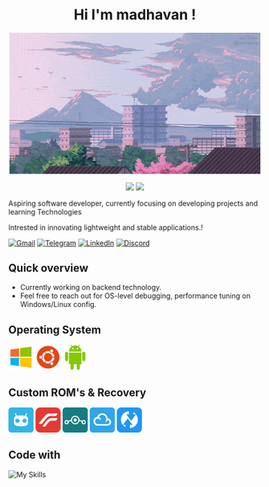 <h1 align="center">Hi I'm madhavan !</h1>

<p align="center">
  <img title="How are you..!" src="./profile/pro-3.gif"  width=500/>
</p>

<p align="center">
  <img src="https://komarev.com/ghpvc/?username=astrohexdev&color=red"/>
  <img src="https://img.shields.io/badge/boot-Fixed-green?logo=gnubash&logoColor=white"/>
</p>

Aspiring software developer, currently focusing on developing projects and learning Technologies

Intrested in innovating lightweight and stable applications.!

[![Gmail](https://img.shields.io/badge/Gmail-E53935?style=for-the-badge&logo=gmail&logoColor=white)](mailto:madhavan4253@gmail.com)
[![Telegram](https://img.shields.io/badge/Telegram-2CA5E0?style=for-the-badge&logo=telegram&logoColor=white)](https://t.me/madhavanmi)
[![LinkedIn](https://img.shields.io/badge/LinkedIn-00A862?style=for-the-badge&logo=maildotru&logoColor=white)](https://linkedin.com/in/madhavan-dev)
[![Discord](https://img.shields.io/badge/Discord-5865F2?style=for-the-badge&logo=discord&logoColor=white)](https://discord.com/users/userid/1195338866014568508)

## Quick overview
- Currently working on backend technology.
- Feel free to reach out for OS-level debugging, performance tuning on Windows/Linux config.

## Operating System
<p>
  <img src="./logo/windows.svg" title="Windows" width=50 height=50/>
  <img src="./logo/ubuntu.svg" title="Ubuntu" width=50 height=50/>
  <img src="./logo/android.svg" title="Android" width=50 height=50/>
</p>

## Custom ROM's & Recovery
<p>
  <img src="./logo/cyanogen.svg" title="Cyanogenmod" width=50 height=50/>
  <img src="./logo/remix.svg" title="Resurrection Remix" width=50 height=50/>
  <img src="./logo/lineage.svg" title="Lineage Os" width=50 height=50/>
  <img src="./logo/flyme.svg" title="Flyme Os" width=50 height=50/>
  <img src="./logo/twrp.svg" title="TWRP Recovery" width=50 height=50/>
</p>

## Code with
![My Skills](https://skillicons.dev/icons?i=html,css,js,bash,java,python,mysql,tensorflow)
